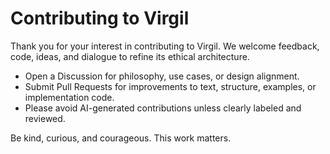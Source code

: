 # Contributing to Virgil

Thank you for your interest in contributing to Virgil. We welcome feedback, code, ideas, and dialogue to refine its ethical architecture.

- Open a Discussion for philosophy, use cases, or design alignment.
- Submit Pull Requests for improvements to text, structure, examples, or implementation code.
- Please avoid AI-generated contributions unless clearly labeled and reviewed.

Be kind, curious, and courageous. This work matters.
